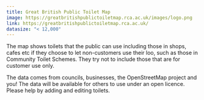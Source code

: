 ```yaml
---
title: Great British Public Toilet Map
image: https://greatbritishpublictoiletmap.rca.ac.uk/images/logo.png
link: https://greatbritishpublictoiletmap.rca.ac.uk/
datasize: "< 12,000"
---
```


The map shows toilets that the public can use including those in shops, cafes etc if they choose to let non-customers use their loo, such as those in Community Toilet Schemes. They try not to include those that are for customer use only.

The data comes from councils, businesses, the OpenStreetMap project and you! The data will be available for others to use under an open licence. Please help by adding and editing toilets.